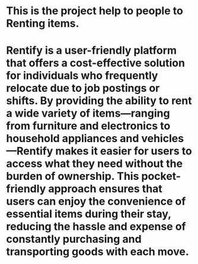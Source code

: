 # This is the project help to people to Renting items.
# Rentify is a user-friendly platform that offers a cost-effective solution for individuals who frequently relocate due to job postings or shifts. By providing the ability to rent a wide variety of items—ranging from furniture and electronics to household appliances and vehicles—Rentify makes it easier for users to access what they need without the burden of ownership. This pocket-friendly approach ensures that users can enjoy the convenience of essential items during their stay, reducing the hassle and expense of constantly purchasing and transporting goods with each move.
